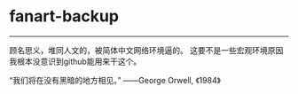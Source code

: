 # fanart-backup
--------------
顾名思义，堆同人文的，被简体中文网络环境逼的。
这要不是一些宏观环境原因我根本没意识到github能用来干这个。

“我们将在没有黑暗的地方相见。”
——George Orwell, 《1984》
